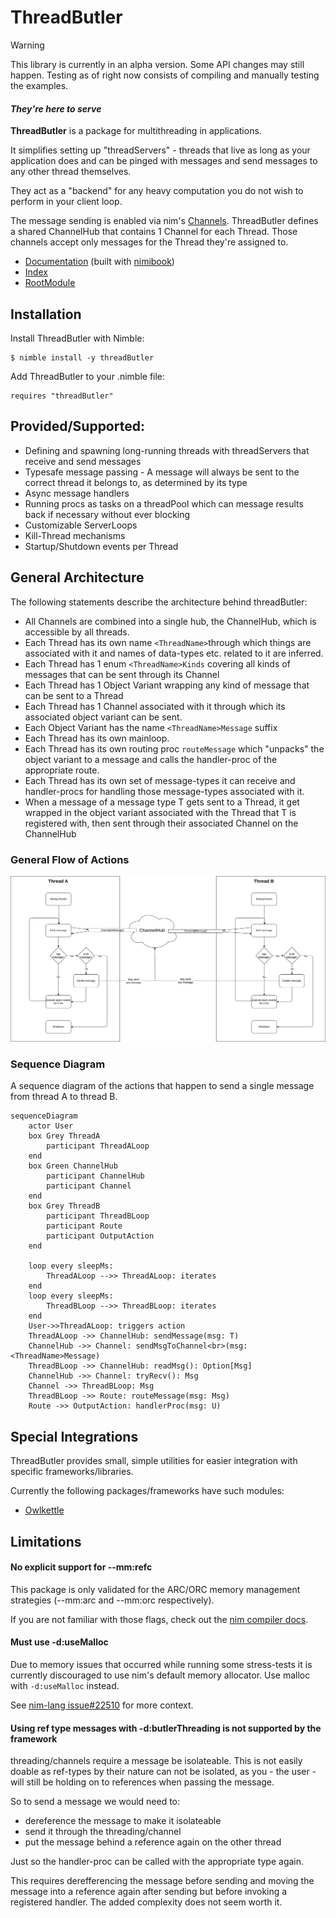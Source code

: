 # ThreadButler

> [!WARNING]  
> This library is currently in an alpha version. Some API changes may still happen. Testing as of right now consists of compiling and manually testing the examples.

#### _They're here to serve_
**ThreadButler** is a package for multithreading in applications. 

It simplifies setting up "threadServers" - threads that live as long as your application does and can be pinged with messages and send messages to any other thread themselves. 

They act as a "backend" for any heavy computation you do not wish to perform in your client loop. 

The message sending is enabled via nim's [Channels](https://nim-by-example.github.io/channels/). ThreadButler defines a shared ChannelHub that contains 1 Channel for each Thread. Those channels accept only messages for the Thread they're assigned to.

- [Documentation](https://philippmdoerner.github.io/ThreadButler/bookCompiled/index.html) (built with [nimibook](https://github.com/pietroppeter/nimibook))
- [Index](https://philippmdoerner.github.io/ThreadButler/htmldocs/theindex.html)
- [RootModule](https://philippmdoerner.github.io/ThreadButler/htmldocs/threadButler.html)

## Installation

Install ThreadButler with Nimble:

    $ nimble install -y threadButler

Add ThreadButler to your .nimble file:

    requires "threadButler"

## Provided/Supported:
- Defining and spawning long-running threads with threadServers that receive and send messages 
- Typesafe message passing - A message will always be sent to the correct thread it belongs to, as determined by its type
- Async message handlers
- Running procs as tasks on a threadPool which can message results back if necessary without ever blocking
- Customizable ServerLoops
- Kill-Thread mechanisms
- Startup/Shutdown events per Thread

## General Architecture

The following statements describe the architecture behind threadButler:
- All Channels are combined into a single hub, the ChannelHub, which is accessible by all threads.
- Each Thread has its own name `<ThreadName>`through which things are associated with it and names of data-types etc. related to it are inferred.
- Each Thread has 1 enum `<ThreadName>Kinds` covering all kinds of messages that can be sent through its Channel
- Each Thread has 1 Object Variant wrapping any kind of message that can be sent to a Thread
- Each Thread has 1 Channel associated with it through which its associated object variant can be sent.
- Each Object Variant has the name `<ThreadName>Message` suffix
- Each Thread has its own mainloop.
- Each Thread has its own routing proc `routeMessage` which "unpacks" the object variant to a message and calls the handler-proc of the appropriate route.
- Each Thread has its own set of message-types it can receive and handler-procs for handling those message-types associated with it.
- When a message of a message type T gets sent to a Thread, it get wrapped in the object variant associated with the Thread that T is registered with, then sent through their associated Channel on the ChannelHub

### General Flow of Actions

<img src="./assets/app_architecture.png">

### Sequence Diagram
A sequence diagram of the actions that happen to send a single message from thread A to thread B.
```mermaid
sequenceDiagram
    actor User
    box Grey ThreadA
        participant ThreadALoop
    end
    box Green ChannelHub
        participant ChannelHub
        participant Channel
    end
    box Grey ThreadB
        participant ThreadBLoop
        participant Route
        participant OutputAction
    end

    loop every sleepMs:
        ThreadALoop -->> ThreadALoop: iterates
    end
    loop every sleepMs:
        ThreadBLoop -->> ThreadBLoop: iterates
    end
    User->>ThreadALoop: triggers action
    ThreadALoop ->> ChannelHub: sendMessage(msg: T)
    ChannelHub ->> Channel: sendMsgToChannel<br>(msg: <ThreadName>Message)
    ThreadBLoop ->> ChannelHub: readMsg(): Option[Msg]
    ChannelHub ->> Channel: tryRecv(): Msg
    Channel ->> ThreadBLoop: Msg
    ThreadBLoop ->> Route: routeMessage(msg: Msg)
    Route ->> OutputAction: handlerProc(msg: U)
```

## Special Integrations
ThreadButler provides small, simple utilities for easier integration with specific frameworks/libraries.

Currently the following packages/frameworks have such modules: 

- [Owlkettle](https://philippmdoerner.github.io/ThreadButler/htmldocs/threadButler/integrations/owlButler.html)

## Limitations
#### No explicit support for --mm:refc
This package is only validated for the ARC/ORC memory management strategies (--mm:arc and --mm:orc respectively).

If you are not familiar with those flags, check out the [nim compiler docs](https://nim-lang.org/docs/nimc.html).

#### Must use -d:useMalloc
Due to memory issues that occurred while running some stress-tests it is currently discouraged to use nim's default memory allocator. Use malloc with `-d:useMalloc` instead.

See [nim-lang issue#22510](https://github.com/nim-lang/Nim/issues/22510) for more context.

#### Using ref type messages with -d:butlerThreading is not supported by the framework
threading/channels require a message be isolateable.
This is not easily doable as ref-types by their nature can not be isolated, as you - the user - will still be holding on to references when passing the message.

So to send a message we would need to:
- dereference the message to make it isolateable
- send it through the threading/channel
- put the message behind a reference again on the other thread

Just so the handler-proc can be called with the appropriate type again.

This requires derefferencing the message before sending and moving the message into a reference again after sending but before invoking a registered handler. The added complexity does not seem worth it.